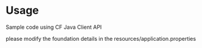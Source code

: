 # Usage
Sample code using CF Java Client API

please modify the foundation details in the resources/application.properties
